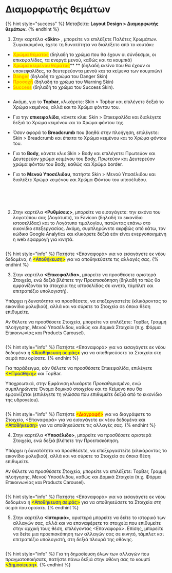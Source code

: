 # Διαμορφωτής θεμάτων

{% hint style="success" %}
Μεταβείτε: **Layout Design > Διαμορφωτής θεμάτων.**
{% endhint %}

1. Στην καρτέλα **\<Skin>** , μπορείτε να επιλέξετε Παλέτες Χρωμάτων. Συγκεκριμένα, έχετε τη δυνατότητα να διαλέξετε από το κουτάκι:&#x20;

* <mark style="color:orange;">**Χρώμα θέματος**</mark> (δηλαδή το χρώμα που θα έχουν οι σύνδεσμοι, οι επικεφαλίδες, τα ενεργά μενού, καθώς και τα κουμπιά)
* <mark style="color:orange;">**Χρώμα κειμένου θέματος**</mark>** ** (δηλαδή εκείνο που θα έχουν οι υποκεφαλίδες, τα δευτερεύοντα μενού και τα κείμενα των κουμπιών)
* <mark style="color:orange;">**Danger**</mark> (δηλαδή το χρώμα του Danger Skin)
* <mark style="color:orange;">**Προσοχή**</mark> (δηλαδή το χρώμα του Warning Skin)
* <mark style="color:orange;">**Success**</mark> (δηλαδή το χρώμα του Success Skin).

<figure><img src="../.gitbook/assets/ScreenHunter 98 (1).png" alt=""><figcaption></figcaption></figure>

* Ακόμη, για το **Topbar**, κλικάρετε: Skin > Topbar και επιλέγετε δεξιά το Χρώμα κειμένου, αλλά και το Χρώμα φόντου του.
* Για την **επικεφαλίδα**, κάνετε κλικ: Skin > Επικεφαλίδα και διαλέγετε δεξιά το Χρώμα κειμένου και το Χρώμα φόντου της.
* Όσον αφορά το **Breadcrumb** που βοηθά στην πλοήγηση, επιλέγετε: Skin > Breadcrumb και έπειτα το Χρώμα κειμένου και το Χρώμα φόντου του.
* Για το **Body**, κάνετε κλικ Skin > Body και επιλέγετε: Πρωτεύον και Δευτερεύον χρώμα κειμένου του Body, Πρωτεύον και Δευτερεύον χρώμα φόντου του Body, καθώς και Χρώμα border.
*   Για το **Μενού Υποσέλιδου**, πατήστε Skin > Μενού Υποσέλιδου και διαλέξτε Χρώμα κειμένου και Χρώμα Φόντου του υποσέλιδου.

    &#x20;

<div>

<figure><img src="../.gitbook/assets/ScreenHunter 104.png" alt=""><figcaption></figcaption></figure>

 

<figure><img src="../.gitbook/assets/ScreenHunter 105.png" alt=""><figcaption></figcaption></figure>

 

<figure><img src="../.gitbook/assets/ScreenHunter 106.png" alt=""><figcaption></figcaption></figure>

 

<figure><img src="../.gitbook/assets/ScreenHunter 107.png" alt=""><figcaption></figcaption></figure>

 

<figure><img src="../.gitbook/assets/ScreenHunter 108.png" alt=""><figcaption></figcaption></figure>

</div>

2. Στην καρτέλα **<Ρυθμίσεις>**, μπορείτε να εισαγάγετε: την εικόνα του λογοτύπου σας (Λογότυπο), το Favicon (δηλαδή το εικονίδιο ιστοσελίδας) και το Λογότυπο τιμολογίου, πατώντας επάνω στο εικονίδιο επεξεργασίας. Ακόμη, συμπληρώνετε ακριβώς από κάτω, τον κώδικα Google Analytics και κλικάρετε δεξιά εάν είναι ενεργοποιημένη η web εφαρμογή για κινητά.

<figure><img src="../.gitbook/assets/ScreenHunter 100.png" alt=""><figcaption></figcaption></figure>

{% hint style="info" %}
Πατήστε <Επαναφορά> για να εισαγάγετε εκ νέου δεδομένα, ή <mark style="color:blue;"><Αποθήκευση></mark> για να αποθηκεύσετε τις αλλαγές σας.
{% endhint %}

3. Στην καρτέλα **<Επικεφαλίδα>**, μπορείτε να προσθέσετε αριστερά Στοιχεία, ενώ δεξιά βλέπετε την Προεπισκόπηση (δηλαδή το πώς θα εμφανίζονται τα στοιχεία της ιστοσελίδας σε κινητό, τάμπλετ και επιτραπέζιο υπολογιστή).

Υπάρχει η δυνατότητα να προσθέσετε, να επεξεργαστείτε (κλικάροντας το εικονίδιο μολυβιού), αλλά και να σύρετε τα Στοιχεία σε όποια θέση επιθυμείτε.

Αν θέλετε να προσθέσετε Στοιχεία, μπορείτε να επιλέξετε: TopBar, Γραμμή πλοήγησης, Μενού Υποσέλιδου, καθώς και Δομικά Στοιχεία (π.χ. Φόρμα Επικοινωνίας και Products Carousel).&#x20;

<figure><img src="../.gitbook/assets/ScreenHunter 101 (1).png" alt=""><figcaption></figcaption></figure>

{% hint style="info" %}
Πατήστε <Επαναφορά> για να εισαγάγετε εκ νέου δεδομένα ή <mark style="color:blue;"><Αποθήκευση σειράς></mark> για να αποθηκεύσετε τα Στοιχεία στη σειρά που ορίσατε.
{% endhint %}

Για παράδειγμα, εάν θέλετε να προσθέσετε Επικεφαλίδα, επιλέγετε <mark style="color:blue;"><+Προσθήκη></mark> και TopBar.

Υποχρεωτικά, στην Εμφάνιση κλικάρετε _Προκαθορισμένο_, ενώ συμπληρώνετε Όνομα δομικού στοιχείου και το Κείμενο που θα εμφανίζεται (επιλέγετε τη γλώσσα που επιθυμείτε δεξιά από το εικονίδιο της υδρογείου).

<figure><img src="../.gitbook/assets/ScreenHunter 109.png" alt=""><figcaption></figcaption></figure>

{% hint style="info" %}
Πατήστε <mark style="color:red;"><Διαγραφή></mark> για να διαγράψετε το Στοιχείο, <Επαναφορά> για να εισαγάγετε εκ νέου δεδομένα και <mark style="color:blue;"><Αποθήκευση></mark> για να αποθηκεύσετε τις αλλαγές σας.
{% endhint %}

4. Στην καρτέλα **<Υποσέλιδο>**, μπορείτε να προσθέσετε αριστερά Στοιχεία, ενώ δεξιά βλέπετε την Προεπισκόπηση.

Υπάρχει η δυνατότητα να προσθέσετε, να επεξεργαστείτε (κλικάροντας το εικονίδιο μολυβιού), αλλά και να σύρετε τα Στοιχεία σε όποια θέση επιθυμείτε.

Αν θέλετε να προσθέσετε Στοιχεία, μπορείτε να επιλέξετε: TopBar, Γραμμή πλοήγησης, Μενού Υποσέλιδου, καθώς και Δομικά Στοιχεία (π.χ. Φόρμα Επικοινωνίας και Products Carousel).

<figure><img src="../.gitbook/assets/ScreenHunter 102.png" alt=""><figcaption></figcaption></figure>

{% hint style="info" %}
Πατήστε <Επαναφορά> για να εισαγάγετε εκ νέου δεδομένα ή <mark style="color:blue;"><Αποθήκευση σειράς></mark> για να αποθηκεύσετε τα Στοιχεία στη σειρά που ορίσατε.
{% endhint %}

5. Στην καρτέλα **<Ιστορικό>**, αριστερά μπορείτε να δείτε το ιστορικό των αλλαγών σας, αλλά και να επαναφέρετε τα στοιχεία που επιθυμείτε στην αρχική τους θέση, επιλέγοντας <Επαναφορά>. Επίσης, μπορείτε να δείτε μια προεπισκόπηση των αλλαγών σας σε κινητό, τάμπλετ και επιτραπέζιο υπολογιστή, στη δεξιά πλευρά της οθόνης.

<figure><img src="../.gitbook/assets/ScreenHunter 103.png" alt=""><figcaption></figcaption></figure>

{% hint style="info" %}
Για τη δημοσίευση όλων των αλλαγών που πραγματοποιήσατε, πατήστε πάνω δεξιά στην οθόνη σας το κουμπί <mark style="color:blue;"><Δημοσίευση></mark>.
{% endhint %}
